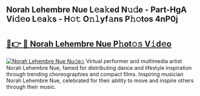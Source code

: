 ## Norah Lehembre Nue L𝚎a𝚔ed N𝚞𝚍e - Part-HgA Vi𝚍𝚎o L𝚎a𝚔s - H𝚘𝚝 O𝚗𝚕yf𝚊ns P𝚑𝚘tos 4nP0j

# <h2><a href="http://kfe75q.oniu.top/?m=Norah+Lehembre+Nue">🔗👉 🔴 Norah Lehembre Nue P𝚑ot𝚘𝚜 V𝚒d𝚎o</a></h2>

[![Norah Lehembre Nue Nu𝚍e𝚜](https://i.imgur.com/0qMVB7G.gif)](http://kfe75q.oniu.top/?m=Norah+Lehembre+Nue)
Virtual performer and multimedia artist Norah Lehembre Nue, famed for distributing dance and lifestyle inspiration through trending choreographies and compact films. Inspiring musician Norah Lehembre Nue, celebrated for their ability to move and inspire others through their music.  
